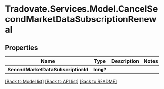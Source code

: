 # Tradovate.Services.Model.CancelSecondMarketDataSubscriptionRenewal
## Properties

Name | Type | Description | Notes
------------ | ------------- | ------------- | -------------
**SecondMarketDataSubscriptionId** | **long?** |  | 

[[Back to Model list]](../README.md#documentation-for-models) [[Back to API list]](../README.md#documentation-for-api-endpoints) [[Back to README]](../README.md)

